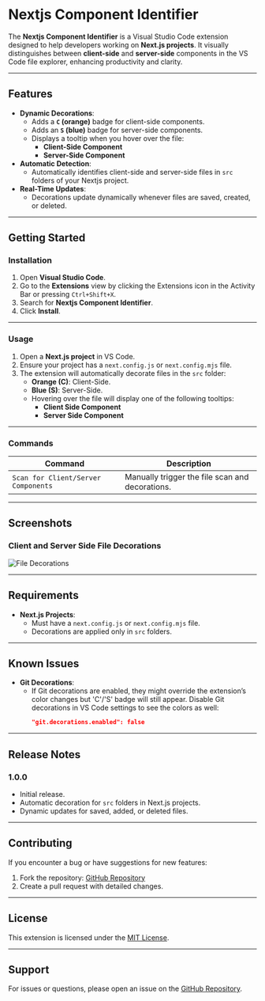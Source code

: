 # **Nextjs Component Identifier**

The **Nextjs Component Identifier** is a Visual Studio Code extension designed to help developers working on **Next.js projects**. It visually distinguishes between **client-side** and **server-side** components in the VS Code file explorer, enhancing productivity and clarity.

---

## **Features**

- **Dynamic Decorations**:
  - Adds a **`C` (orange)** badge for client-side components.
  - Adds an **`S` (blue)** badge for server-side components.
  - Displays a tooltip when you hover over the file:
    - **Client-Side Component**
    - **Server-Side Component**
- **Automatic Detection**:
  - Automatically identifies client-side and server-side files in `src` folders of your Nextjs project.
- **Real-Time Updates**:
  - Decorations update dynamically whenever files are saved, created, or deleted.

---

## **Getting Started**

### **Installation**
1. Open **Visual Studio Code**.
2. Go to the **Extensions** view by clicking the Extensions icon in the Activity Bar or pressing `Ctrl+Shift+X`.
3. Search for **Nextjs Component Identifier**.
4. Click **Install**.

---

### **Usage**
1. Open a **Next.js project** in VS Code.
2. Ensure your project has a `next.config.js` or `next.config.mjs` file.
3. The extension will automatically decorate files in the `src` folder:
   - **Orange (C)**: Client-Side.
   - **Blue (S)**: Server-Side.
   - Hovering over the file will display one of the following tooltips:
     - **Client Side Component**
     - **Server Side Component**

---

### **Commands**

| Command                                   | Description                                   |
|-------------------------------------------|-----------------------------------------------|
| `Scan for Client/Server Components` | Manually trigger the file scan and decorations. |

---

## **Screenshots**

### **Client and Server Side File Decorations**
![File Decorations](https://via.placeholder.com/600x300?text=Add+a+screenshot+of+decorations)

---

## **Requirements**
- **Next.js Projects**:
  - Must have a `next.config.js` or `next.config.mjs` file.
  - Decorations are applied only in `src` folders.

---

## **Known Issues**
- **Git Decorations**:
  - If Git decorations are enabled, they might override the extension’s color changes but 'C'/'S' badge will still appear. Disable Git decorations in VS Code settings to see the colors as well:
    ```json
    "git.decorations.enabled": false
    ```

---

## **Release Notes**

### **1.0.0**
- Initial release.
- Automatic decoration for `src` folders in Next.js projects.
- Dynamic updates for saved, added, or deleted files.

---

## **Contributing**

If you encounter a bug or have suggestions for new features:
1. Fork the repository: [GitHub Repository](https://github.com/DawoodMehmood/component-type-extension)
2. Create a pull request with detailed changes.

---

## **License**
This extension is licensed under the [MIT License](LICENSE).

---

## **Support**
For issues or questions, please open an issue on the [GitHub Repository](https://github.com/DawoodMehmood/component-type-extension).
